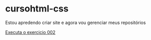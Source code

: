 # cursohtml-css
 Estou apredendo criar site e agora vou gerenciar meus repositórios 


<a href="https://mariobass1969.github.io/cursohtml-css/Exercicio/exe002/index.html">Executa o exercicio 002</a>
